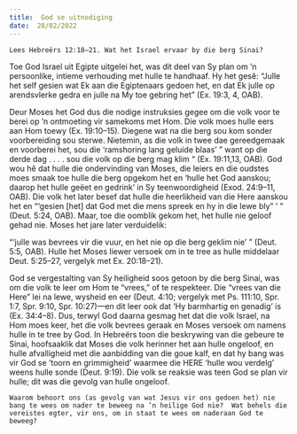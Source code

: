 ```yaml
---
title:  God se uitnodiging
date:  28/02/2022
---
```


`Lees Hebreërs 12:18–21. Wat het Israel ervaar by die berg Sinai?`

Toe God Israel uit Egipte uitgelei het, was dit deel van Sy plan om ’n persoonlike, intieme verhouding met hulle te handhaaf. Hy het gesê:  “Julle het self gesien wat Ek aan die Egiptenaars gedoen het, en dat Ek julle op arendsvlerke gedra en julle na My toe gebring het” (Ex. 19:3, 4, OAB).

Deur Moses het God dus die nodige instruksies gegee om die volk voor te berei op ’n ontmoeting vir samekoms met Hom. Die volk moes hulle eers aan Hom toewy (Ex. 19:10–15). Diegene wat na die berg sou kom sonder voorbereiding sou sterwe.  Nietemin, as die volk in twee dae gereedgemaak en voorberei het, sou die ‘ramshoring lang geluide blaas’ ” want op die derde dag . . . . sou die volk op die berg mag klim “ (Ex. 19:11,13, OAB). God wou hê dat hulle die ondervinding van Moses, die leiers en die oudstes moes smaak toe hulle die berg opgekom het en ‘hulle het God aanskou;  daarop het hulle geëet en gedrink’ in Sy teenwoordigheid (Exod. 24:9–11, OAB). Die volk het later besef dat hulle die heerlikheid van die Here aanskou het en  “‘gesien [het] dat God met die mens spreek en hy in die lewe bly” ’ ” (Deut. 5:24, OAB). Maar, toe die oomblik gekom het, het hulle nie geloof gehad nie.  Moses het jare later verduidelik:

“‘julle was bevrees vir die vuur, en het nie op die berg geklim nie’ ” (Deut. 5:5, OAB). Hulle het Moses liewer versoek om in te tree as hulle middelaar Deut. 5:25–27, vergelyk met Ex. 20:18–21).

God se vergestalting van Sy heiligheid soos getoon by die berg Sinai, was om die volk te leer om Hom te “vrees,” of te respekteer. Die “vrees van die Here” lei na lewe, wysheid en eer (Deut. 4:10; vergelyk met Ps. 111:10, Spr. 1:7, Spr. 9:10, Spr. 10:27)—en dit leer ook dat ‘Hy barmhartig en genadig’ is (Ex. 34:4–8). Dus, terwyl God daarna gesmag het dat die volk Israel, na Hom moes keer, het die volk bevrees geraak en Moses versoek  om namens hulle in te tree by God. In Hebreërs toon die beskrywing  van die gebeure te Sinai, hoofsaaklik dat Moses die volk herinner het aan hulle ongeloof, en hulle afvalligheid met  die aanbidding van die goue kalf, en dat  hy bang was vir God se ‘toorn en grimmigheid’ waarmee die HERE ‘hulle wou verdelg’ weens hulle sonde (Deut. 9:19). Die volk se reaksie was teen God se plan vir hulle;  dit was die gevolg van hulle ongeloof.

`Waarom behoort ons (as gevolg van wat Jesus vir ons gedoen het) nie bang te wees om nader te beweeg na ’n heilige God nie?  Wat behels die vereistes egter, vir ons, om in staat te wees om naderaan God te beweeg?`